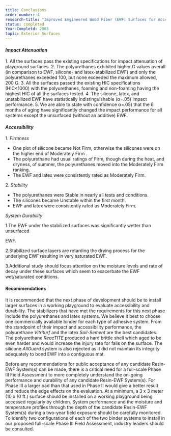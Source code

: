 ```yaml
---
title: Conclusions
order-number: 4
research-title: "Improved Engineered Wood Fiber (EWF) Surfaces for Accessible Playgrounds"
status: completed
Year-Completd: 2003
topic: Exterior Surfaces
---
```


#### *Impact Attenuation*

1\. All the surfaces pass the existing specifications for impact attenuation of playground surfaces. 2. The polyurethanes exhibited higher G values overall (in comparison to EWF, silicone- and latex-stabilized EWF) and only the polyurethanes exceeded 100, but none exceeded the maximum allowed, 200 G. 3. All the surfaces passed the existing HIC specifications (HIC<1000) with the polyurethanes, foaming and non-foaming having the highest HIC of all the surfaces tested. 4. The silicone, latex, and unstabilized EWF have statistically indistinguishable (α=.05) impact performance. 5. We are able to state with confidence α=.05) that the 6 months of aging have significantly changed the impact performance for all systems except the unsurfaced (without an additive) EWF.

#### *Accessibility*

1\. *Firmness*

-   One plot of silicone became Not Firm, otherwise the silicones were on the higher end of Moderately Firm .
-   The polyurethane had usual ratings of Firm, though during the heat, and dryness, of summer, the polyurethanes moved into the Moderately Firm ranking.
-   The EWF and latex were consistently rated as Moderately Firm.

2\. *Stability*

-   The polyurethanes were Stable in nearly all tests and conditions.
-   The silicones became Unstable within the first month.
-   EWF and latex were consistently rated as Moderately Firm.

*System Durability*

1.The EWF under the stabilized surfaces was significantly wetter than unsurfaced

EWF.

2.Stabilized surface layers are retarding the drying process for the underlying EWF resulting in very saturated EWF.

3.Additional study should focus attention on the moisture levels and rate of decay under these surfaces which seem to exacerbate the EWF wet/saturated conditions.

#### Recommendations

It is recommended that the next phase of development should be to install larger surfaces in a working playground to evaluate accessibility and durability. The stabilizers that have met the requirements for this next phase include the polyurethanes and latex systems. We believe it best to choose one commercially available binder for each type of adhesive system. From the standpoint of their impact and accessibility performance, the polyurethane *Vitriturf* and the latex *Soil-Sement* are the best candidates. The polyurethane *ReacTITE* produced a hard brittle shell which aged to be even harder and would increase the injury rate for falls on the surface. The silicone *AllGuard* system is also rejected as it did not maintain its integrity adequately to bond EWF into a contiguous mat.

Before any recommendations for public acceptance of any candidate Resin-EWF System(s) can be made, there is a critical need for a full-scale Phase III Field Assessment to more completely understand the on-going performance and durability of any candidate Resin-EWF System(s). For Phase III a larger pad than that used in Phase II would give a better result and reduce the edge effects on the evaluation. At a minimum, a 3 x 3 meter (10 x 10 ft.) surface should be installed on a working playground being accessed regularly by children. System performance and the moisture and temperature profiles through the depth of the candidate Resin-EWF System(s) during a two-year field exposure should be carefully monitored. To identify two configurations of each of the two binder systems to install in our proposed full-scale Phase III Field Assessment, industry leaders should be consulted.
